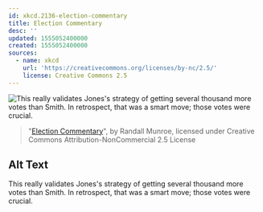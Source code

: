 ```yaml
---
id: xkcd.2136-election-commentary
title: Election Commentary
desc: ''
updated: 1555052400000
created: 1555052400000
sources:
  - name: xkcd
    url: 'https://creativecommons.org/licenses/by-nc/2.5/'
    license: Creative Commons 2.5
---
```

![This really validates Jones's strategy of getting several thousand more votes than Smith. In retrospect, that was a smart move; those votes were crucial.](https://imgs.xkcd.com/comics/election_commentary.png)
> "[Election Commentary](https://xkcd.com/2136/)", by Randall Munroe, licensed under Creative Commons Attribution-NonCommercial 2.5 License

## Alt Text
This really validates Jones's strategy of getting several thousand more votes than Smith. In retrospect, that was a smart move; those votes were crucial.
